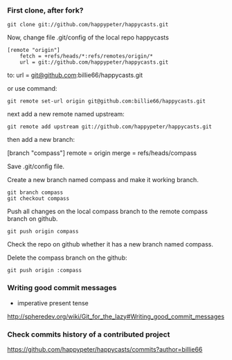 ### First clone, after fork?

    git clone git://github.com/happypeter/happycasts.git

Now, change file .git/config of the local repo happycasts 

    [remote "origin"]
        fetch = +refs/heads/*:refs/remotes/origin/*
        url = git://github.com/happypeter/happycasts.git

to:
    url = git@github.com:billie66/happycasts.git 

or use command:

    git remote set-url origin git@github.com:billie66/happycasts.git

next add a new remote named upstream:

    git remote add upstream git://github.com/happypeter/happycasts.git

then add a new branch:

   [branch "compass"]
       remote = origin
       merge = refs/heads/compass

Save .git/config file.

Create a new branch named compass and make it working branch.

    git branch compass
    git checkout compass

Push all changes on the local compass branch to the remote compass branch on github.

    git push origin compass

Check the repo on github whether it has a new branch named compass.

Delete the compass branch on the github:

    git push origin :compass

### Writing good commit messages

* imperative present tense

 <http://spheredev.org/wiki/Git_for_the_lazy#Writing_good_commit_messages>

### Check commits history of a contributed project

  https://github.com/happypeter/happycasts/commits?author=billie66
